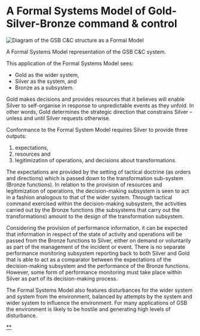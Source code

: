 # A Formal Systems Model of Gold-Silver-Bronze command & control

![Diagram of the GSB C&C structure as a Formal Model](https://ugc.futurelearn.com/uploads/assets/89/85/hero_89852751-d6ac-4de7-baf9-d1caa88b4688.png)

A Formal Systems Model representation of the GSB C&C system.

This application of the Formal Systems Model sees:

- Gold as the wider system,
- Silver as the system, and
- Bronze as a subsystem.

Gold makes decisions and provides resources that it believes will enable Silver to self-organise in response to unpredictable events as they unfold. In other words, Gold determines the strategic direction that constrains Silver – unless and until Silver requests otherwise.

Conformance to the Formal System Model requires Silver to provide three outputs:

1. expectations,
2. resources and
3. legitimization of operations, and decisions about transformations.

The expectations are provided by the setting of tactical doctrine (as orders and directions) which is passed down to the transformation sub-system (Bronze functions). In relation to the provision of resources and legitimization of operations, the decision-making subsystem is seen to act in a fashion analogous to that of the wider system. Through tactical command exercised within the decision-making subsystem, the activities carried out by the Bronze functions (the subsystems that carry out the transformations) amount to the design of the transformation subsystem.

Considering the provision of performance information, it can be expected that information in respect of the state of activity and operations will be passed from the Bronze functions to Silver, either on demand or voluntarily as part of the management of the incident or event. There is no separate performance monitoring subsystem reporting back to both Silver and Gold that is able to act as a comparator between the expectations of the decision-making subsystem and the performance of the Bronze functions. However, some form of performance monitoring must take place within Silver as part of its decision-making process.

The Formal Systems Model also features disturbances for the wider system and system from the environment, balanced by attempts by the system and wider system to influence the environment. For many applications of GSB the environment is likely to be hostile and generating high levels of disturbance.

[**](https://www.futurelearn.com/courses/systems-thinking-complexity/3/steps/207359#fl-comments)
